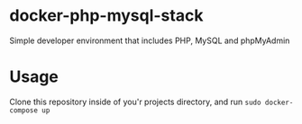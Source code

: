 # docker-php-mysql-stack
Simple developer environment that includes PHP, MySQL and phpMyAdmin

# Usage

Clone this repository inside of you'r projects directory, and run `sudo docker-compose up`
